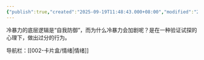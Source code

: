 ```yaml
---
{"publish":true,"created":"2025-09-19T11:48:43.000+08:00","modified":"2025-09-19T11:48:43.000+08:00","cssclasses":""}
---
```


冷暴力的底层逻辑是“自我防御”，而为什么冷暴力会加剧呢？是在一种验证试探的心理下，做出过分的行为。


导航栏：[[002-卡片盒/情绪\|情绪]]
